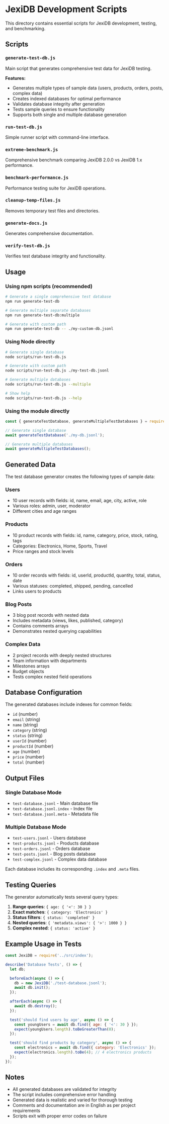 # JexiDB Development Scripts

This directory contains essential scripts for JexiDB development, testing, and benchmarking.

## Scripts

### `generate-test-db.js`
Main script that generates comprehensive test data for JexiDB testing.

**Features:**
- Generates multiple types of sample data (users, products, orders, posts, complex data)
- Creates indexed databases for optimal performance
- Validates database integrity after generation
- Tests sample queries to ensure functionality
- Supports both single and multiple database generation

### `run-test-db.js`
Simple runner script with command-line interface.

### `extreme-benchmark.js`
Comprehensive benchmark comparing JexiDB 2.0.0 vs JexiDB 1.x performance.

### `benchmark-performance.js`
Performance testing suite for JexiDB operations.

### `cleanup-temp-files.js`
Removes temporary test files and directories.

### `generate-docs.js`
Generates comprehensive documentation.

### `verify-test-db.js`
Verifies test database integrity and functionality.

## Usage

### Using npm scripts (recommended)

```bash
# Generate a single comprehensive test database
npm run generate-test-db

# Generate multiple separate databases
npm run generate-test-db:multiple

# Generate with custom path
npm run generate-test-db -- ./my-custom-db.jsonl
```

### Using Node directly

```bash
# Generate single database
node scripts/run-test-db.js

# Generate with custom path
node scripts/run-test-db.js ./my-test-db.jsonl

# Generate multiple databases
node scripts/run-test-db.js --multiple

# Show help
node scripts/run-test-db.js --help
```

### Using the module directly

```javascript
const { generateTestDatabase, generateMultipleTestDatabases } = require('./scripts/generate-test-db');

// Generate single database
await generateTestDatabase('./my-db.jsonl');

// Generate multiple databases
await generateMultipleTestDatabases();
```

## Generated Data

The test database generator creates the following types of sample data:

### Users
- 10 user records with fields: id, name, email, age, city, active, role
- Various roles: admin, user, moderator
- Different cities and age ranges

### Products
- 10 product records with fields: id, name, category, price, stock, rating, tags
- Categories: Electronics, Home, Sports, Travel
- Price ranges and stock levels

### Orders
- 10 order records with fields: id, userId, productId, quantity, total, status, date
- Various statuses: completed, shipped, pending, cancelled
- Links users to products

### Blog Posts
- 3 blog post records with nested data
- Includes metadata (views, likes, published, category)
- Contains comments arrays
- Demonstrates nested querying capabilities

### Complex Data
- 2 project records with deeply nested structures
- Team information with departments
- Milestones arrays
- Budget objects
- Tests complex nested field operations

## Database Configuration

The generated databases include indexes for common fields:
- `id` (number)
- `email` (string)
- `name` (string)
- `category` (string)
- `status` (string)
- `userId` (number)
- `productId` (number)
- `age` (number)
- `price` (number)
- `total` (number)

## Output Files

### Single Database Mode
- `test-database.jsonl` - Main database file
- `test-database.jsonl.index` - Index file
- `test-database.jsonl.meta` - Metadata file

### Multiple Database Mode
- `test-users.jsonl` - Users database
- `test-products.jsonl` - Products database
- `test-orders.jsonl` - Orders database
- `test-posts.jsonl` - Blog posts database
- `test-complex.jsonl` - Complex data database

Each database includes its corresponding `.index` and `.meta` files.

## Testing Queries

The generator automatically tests several query types:

1. **Range queries**: `{ age: { '<': 30 } }`
2. **Exact matches**: `{ category: 'Electronics' }`
3. **Status filters**: `{ status: 'completed' }`
4. **Nested queries**: `{ 'metadata.views': { '>': 1000 } }`
5. **Complex nested**: `{ status: 'active' }`

## Example Usage in Tests

```javascript
const JexiDB = require('../src/index');

describe('Database Tests', () => {
  let db;

  beforeEach(async () => {
    db = new JexiDB('./test-database.jsonl');
    await db.init();
  });

  afterEach(async () => {
    await db.destroy();
  });

  test('should find users by age', async () => {
    const youngUsers = await db.find({ age: { '<': 30 } });
    expect(youngUsers.length).toBeGreaterThan(0);
  });

  test('should find products by category', async () => {
    const electronics = await db.find({ category: 'Electronics' });
    expect(electronics.length).toBe(4); // 4 electronics products
  });
});
```

## Notes

- All generated databases are validated for integrity
- The script includes comprehensive error handling
- Generated data is realistic and varied for thorough testing
- Comments and documentation are in English as per project requirements
- Scripts exit with proper error codes on failure 